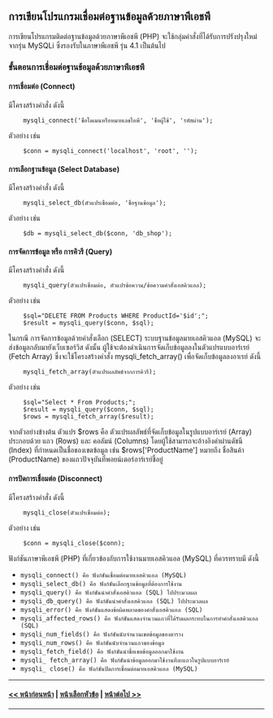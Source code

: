 ## การเขียนโปรแกรมเชื่อมต่อฐานข้อมูลด้วยภาษาพีเอชพี
การเขียนโปรแกรมติดต่อฐานข้อมูลด้วยภาษาพีเอชพี (PHP) จะใช้กลุ่มคำสั่งที่ได้รับการปรังปรุงใหม่จากรุ่น MySQLi ซึ่งรองรับในภาษาพีเอชพี รุ่น 4.1 เป็นต้นไป

### ขั้นตอนการเชื่อมต่อฐานข้อมูลด้วยภาษาพีเอชพี
#### การเชื่อมต่อ (Connect) 
มีโครงสร้างคำสั่ง ดังนี้
```
    mysqli_connect('ชื่อโดเมนหรือหมายเลขไอพี', 'ชื่อผู้ใช้', 'รหัสผ่าน');
```
ตัวอย่าง เช่น
```
    $conn = mysqli_connect('localhost', 'root', '');
```

#### การเลือกฐานข้อมูล (Select Database) 
มีโครงสร้างคำสั่ง ดังนี้
```
    mysqli_select_db(ตัวแปรเชื่อมต่อ, 'ชื่อฐานข้อมูล');
```
ตัวอย่าง เช่น
```
    $db = mysqli_select_db($conn, 'db_shop');
```

#### การจัดการข้อมูล หรือ การคิวรี (Query)
มีโครงสร้างคำสั่ง ดังนี้
```
    mysqli_query(ตัวแปรเชื่อมต่อ, ตัวแปรข้อความ/ข้อความคำสั่งเอสคิวแอล);
```
ตัวอย่าง เช่น
```
    $sql="DELETE FROM Products WHERE ProductId='$id';";
    $result = mysqli_query($conn, $sql);
```
ในกรณี การจัดการข้อมูลด้วยคำสั่งเลือก (SELECT) ระบบฐานข้อมูลมายเอสคิวแอล (MySQL) จะส่งข้อมูลกลับมายังเว็บเซอร์วิส ดังนั้น ผู้ใช้จะต้องดำเนินการจัดเก็บข้อมูลลงในตัวแปรแบบอาร์เรย์ (Fetch Array) ซึ่งจะใช้โครงสร้างคำสั่ง mysqli_fetch_array() เพื่อจัดเก็บข้อมูลลงอาเรย์ ดังนี้
```
    mysqli_fetch_array(ตัวแปรผลลัพธ์จากการคิวรี);
```
ตัวอย่าง เช่น
```
    $sql="Select * From Products;";
    $result = mysqli_query($conn, $sql);
    $rows = mysqli_fetch_array($result);
```
จากตัวอย่างข้างต้น ตัวแปร $rows คือ ตัวแปรผลลัพธ์ที่จัดเก็บข้อมูลในรูปแบบอาร์เรย์ (Array) ประกอบด้วย แถว (Rows) และ คอลัมน์ (Columns) โดยผู้ใช้สามารถจะอ้างอิงค่าผ่านดัชนี (Index) ที่กำหนดเป็นชื่อของเขตข้อมูล เช่น $rows['ProductName'] หมายถึง ชื่อสินค้า (ProductName) ของแถวปัจจุบันที่พอยน์เตอร์อาร์เรย์ชี้อยู่

#### การปิดการเชื่อมต่อ (Disconnect) 
มีโครงสร้างคำสั่ง ดังนี้
```
    mysqli_close(ตัวแปรเชื่อมต่อ);
```
ตัวอย่าง เช่น
```
    $conn = mysqli_close($conn);
```

ฟังก์ชันภาษาพีเอชพี (PHP) ที่เกี่ยวข้องกับการใช้งานมายเอสคิวแอล (MySQL) ที่ควรทราบมี ดังนี้

* ```mysqli_connect() คือ ฟังก์ชันเชื่อมต่อมายเอสคิวแอล (MySQL)```
* ```mysqli_select_db() คือ ฟังก์ชันเลือกฐานข้อมูลที่ต้องการใช้งาน```
* ```mysqli_query()	คือ ฟังก์ชันนำคำสั่งเอสคิวแอล (SQL) ไปประมวลผล```
* ```mysqli_db_query() คือ ฟังก์ชันนำคำสั่งเอสคิวแอล (SQL) ไปประมวลผล```
* ```mysqli_error()	คือ ฟังก์ชันแสดงข้อผิดพลาดของคำสั่งเอสคิวแอล (SQL)```
* ```mysqli_affected_rows()	คือ ฟังก์ชันแสดงจำนวนแถวที่ได้รับผลกระทบในการทำคำสั่งเอสคิวแอล (SQL)```
* ```mysqli_num_fields() คือ ฟังก์ชันนับจำนวนเขตข้อมูลของตาราง```
* ```mysqli_num_rows() คือ ฟังก์ชันนับจำนวนแถวของข้อมูล```
* ```mysqli_fetch_field() คือ ฟังก์ชันนำชื่อเขตข้อมูลออกมาใช้งาน```
* ```mysqli_ fetch_array() คือ ฟังก์ชันนำข้อมูลออกมาใช้งานทีละแถวในรูปแบบอาร์เรย์```
* ```mysqli_ close() คือ ฟังก์ชันปิดการเชื่อมต่อมายเอสคิวแอล (MySQL)```

---
#### [<< หน้าก่อนหน้า](0403.md) | [หน้าเลือกหัวข้อ](README.md) | [หน้าต่อไป >>](0405.md)
---
